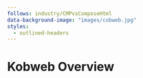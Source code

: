 ```yaml
---
follows: industry/CMPvsComposeHtml
data-background-image: "images/cobweb.jpg"
styles:
  - outlined-headers
---
```


# Kobweb Overview
